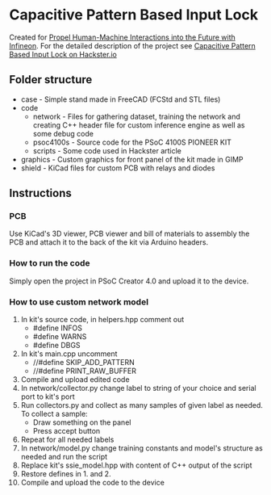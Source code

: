 #  Capacitive Pattern Based Input Lock

Created for [Propel Human-Machine Interactions into the Future
with Infineon](https://www.hackster.io/contests/capsense). For the detailed description of the project see [Capacitive Pattern Based Input Lock on Hackster.io](https://www.hackster.io/Tai-Min/capacitive-pattern-based-input-lock-50ced4)

## Folder structure
* case - Simple stand made in FreeCAD (FCStd and STL files)
* code
    * network - Files for gathering dataset, training the network and creating C++ header file for custom inference engine as well as some debug code
    * psoc4100s - Source code for the PSoC 4100S PIONEER KIT
    * scripts - Some code used in Hackster article
* graphics - Custom graphics for front panel of the kit made in GIMP
* shield - KiCad files for custom PCB with relays and diodes

## Instructions
### PCB
Use KiCad's 3D viewer, PCB viewer and bill of materials to assembly the PCB and attach it to the back of the kit via Arduino headers.

### How to run the code
Simply open the project in PSoC Creator 4.0 and upload it to the device.

### How to use custom network model
1. In kit's source code, in helpers.hpp comment out
    * #define INFOS
    * #define WARNS
    * #define DBGS
2. In kit's main.cpp uncomment 
    * //#define SKIP_ADD_PATTERN
    * //#define PRINT_RAW_BUFFER
3. Compile and upload edited code
4. In network/collector.py change label to string of your choice and serial port to kit's port
5. Run collectors.py and collect as many samples of given label as needed. To collect a sample:
    * Draw something on the panel
    * Press accept button
6. Repeat for all needed labels
7. In network/model.py change training constants and model's structure as needed and run the script
8. Replace kit's ssie_model.hpp with content of C++ output of the script 
9. Restore defines in 1. and 2.
10. Compile and upload the code to the device